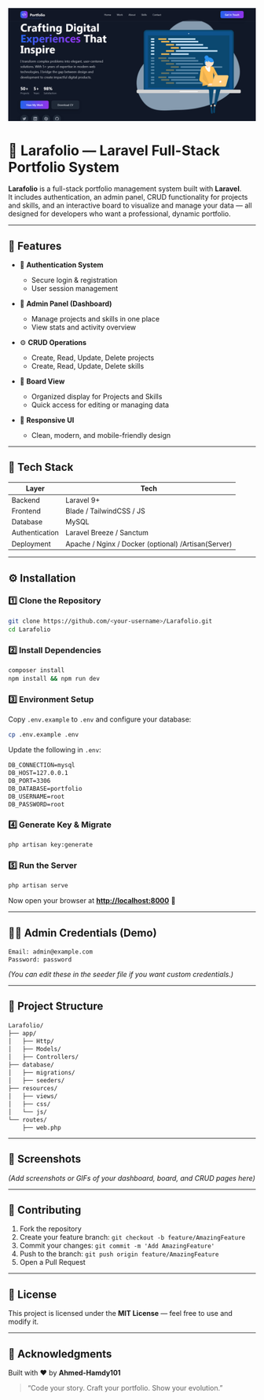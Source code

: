 <img src='./proj-img/screenshot-portfolio.png' />

# 🚀 Larafolio — Laravel Full-Stack Portfolio System

**Larafolio** is a full-stack portfolio management system built with **Laravel**.  
It includes authentication, an admin panel, CRUD functionality for projects and skills, and an interactive board to visualize and manage your data — all designed for developers who want a professional, dynamic portfolio.

---

## 🧠 Features

- 🔐 **Authentication System**
  - Secure login & registration
  - User session management

- 🧭 **Admin Panel (Dashboard)**
  - Manage projects and skills in one place
  - View stats and activity overview

- ⚙️ **CRUD Operations**
  - Create, Read, Update, Delete projects
  - Create, Read, Update, Delete skills

- 🧱 **Board View**
  - Organized display for Projects and Skills
  - Quick access for editing or managing data

- 💅 **Responsive UI**
  - Clean, modern, and mobile-friendly design

---

## 🧰 Tech Stack

| Layer | Tech                                                |
|-------|-----------------------------------------------------|
| Backend | Laravel 9+                                          |
| Frontend | Blade / TailwindCSS / JS                            |
| Database | MySQL                                               |
| Authentication | Laravel Breeze / Sanctum                            |
| Deployment | Apache / Nginx / Docker (optional) /Artisan(Server) |

---

## ⚙️ Installation

### 1️⃣ Clone the Repository

```bash
git clone https://github.com/<your-username>/Larafolio.git
cd Larafolio
````

### 2️⃣ Install Dependencies

```bash
composer install
npm install && npm run dev
```

### 3️⃣ Environment Setup

Copy `.env.example` to `.env` and configure your database:

```bash
cp .env.example .env
```

Update the following in `.env`:

```
DB_CONNECTION=mysql
DB_HOST=127.0.0.1
DB_PORT=3306
DB_DATABASE=portfolio
DB_USERNAME=root
DB_PASSWORD=root
```

### 4️⃣ Generate Key & Migrate

```bash
php artisan key:generate
```

### 5️⃣ Run the Server

```bash
php artisan serve
```

Now open your browser at **[http://localhost:8000](http://localhost:8000)** 🎉

---

## 🧑‍💻 Admin Credentials (Demo)

```
Email: admin@example.com
Password: password
```

*(You can edit these in the seeder file if you want custom credentials.)*

---

## 📂 Project Structure

```
Larafolio/
├── app/
│   ├── Http/
│   ├── Models/
│   ├── Controllers/
├── database/
│   ├── migrations/
│   ├── seeders/
├── resources/
│   ├── views/
│   ├── css/
│   └── js/
└── routes/
    ├── web.php
```

---

## 📸 Screenshots

*(Add screenshots or GIFs of your dashboard, board, and CRUD pages here)*

---

## 🤝 Contributing

1. Fork the repository
2. Create your feature branch: `git checkout -b feature/AmazingFeature`
3. Commit your changes: `git commit -m 'Add AmazingFeature'`
4. Push to the branch: `git push origin feature/AmazingFeature`
5. Open a Pull Request

---

## 📜 License

This project is licensed under the **MIT License** — feel free to use and modify it.

---

## 🌟 Acknowledgments

Built with ❤️ by **Ahmed-Hamdy101**

> “Code your story. Craft your portfolio. Show your evolution.”
